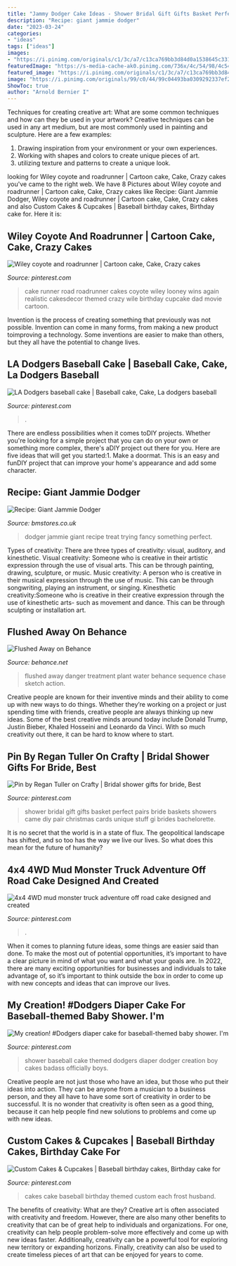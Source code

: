 ```yaml
---
title: "Jammy Dodger Cake Ideas - Shower Bridal Gift Gifts Basket Perfect Pairs Bride Baskets Showers Came Diy Pair Christmas Cards Unique Stuff Gi Brides Bachelorette"
description: "Recipe: giant jammie dodger"
date: "2023-03-24"
categories:
- "ideas"
tags: ["ideas"]
images:
- "https://i.pinimg.com/originals/c1/3c/a7/c13ca769bb3d84d0a1538645c3310bd9.jpg"
featuredImage: "https://s-media-cache-ak0.pinimg.com/736x/4c/54/98/4c5498c019bc31156c763cb992687853.jpg"
featured_image: "https://i.pinimg.com/originals/c1/3c/a7/c13ca769bb3d84d0a1538645c3310bd9.jpg"
image: "https://i.pinimg.com/originals/99/c0/44/99c04493ba0309292337ef2973953af6.jpg"
ShowToc: true
author: "Arnold Bernier I"
---
```



Techniques for creating creative art: What are some common techniques and how can they be used in your artwork?
Creative techniques can be used in any art medium, but are most commonly used in painting and sculpture. Here are a few examples:
1. Drawing inspiration from your environment or your own experiences.
2. Working with shapes and colors to create unique pieces of art.
3. utilizing texture and patterns to create a unique look.

	

		
looking for Wiley coyote and roadrunner | Cartoon cake, Cake, Crazy cakes you've came to the right web. We have 8 Pictures about Wiley coyote and roadrunner | Cartoon cake, Cake, Crazy cakes like Recipe: Giant Jammie Dodger, Wiley coyote and roadrunner | Cartoon cake, Cake, Crazy cakes and also Custom Cakes &amp; Cupcakes | Baseball birthday cakes, Birthday cake for. Here it is:
		
    
## Wiley Coyote And Roadrunner | Cartoon Cake, Cake, Crazy Cakes

<img loading=lazy src="https://i.pinimg.com/originals/91/fc/c7/91fcc7a3ad2ac3b5a068306cfd59214d.jpg" onerror="this.onerror=null;this.src='https://tse4.mm.bing.net/th?id=OIP.KYfut6TWKSFfvPN7fT3C2wHaLH&amp;pid=15.1';" alt="Wiley coyote and roadrunner | Cartoon cake, Cake, Crazy cakes">

_Source: pinterest.com_

>cake runner road roadrunner cakes coyote wiley looney wins again realistic cakesdecor themed crazy wile birthday cupcake dad movie cartoon. 

	

Invention is the process of creating something that previously was not possible. Invention can come in many forms, from making a new product toimproving a technology. Some inventions are easier to make than others, but they all have the potential to change lives.

    
## LA Dodgers Baseball Cake | Baseball Cake, Cake, La Dodgers Baseball

<img loading=lazy src="https://i.pinimg.com/originals/c1/3c/a7/c13ca769bb3d84d0a1538645c3310bd9.jpg" onerror="this.onerror=null;this.src='https://tse3.mm.bing.net/th?id=OIP.we3NnWrKJHlRmEz3ua6VsgHaJ3&amp;pid=15.1';" alt="LA Dodgers baseball cake | Baseball cake, Cake, La dodgers baseball">

_Source: pinterest.com_

>. 

	

There are endless possibilities when it comes toDIY projects. Whether you're looking for a simple project that you can do on your own or something more complex, there's aDIY project out there for you. Here are five ideas that will get you started:1. Make a doormat. This is an easy and funDIY project that can improve your home's appearance and add some character.

    
## Recipe: Giant Jammie Dodger

<img loading=lazy src="https://cdn.bmstores.co.uk/images/dmImage/SourceImage/giant-jammie-dodger-01.jpg" onerror="this.onerror=null;this.src='https://tse4.mm.bing.net/th?id=OIP.PCOZ4DbCRzdaoVBSBWQl7wHaEz&amp;pid=15.1';" alt="Recipe: Giant Jammie Dodger">

_Source: bmstores.co.uk_

>dodger jammie giant recipe treat trying fancy something perfect. 

	

Types of creativity: There are three types of creativity: visual, auditory, and kinesthetic.
Visual creativity: Someone who is creative in their artistic expression through the use of visual arts. This can be through painting, drawing, sculpture, or music. Music creativity: A person who is creative in their musical expression through the use of music. This can be through songwriting, playing an instrument, or singing. Kinesthetic creativity:Someone who is creative in their creative expression through the use of kinesthetic arts- such as movement and dance. This can be through sculpting or installation art.

    
## Flushed Away On Behance

<img loading=lazy src="https://mir-s3-cdn-cf.behance.net/project_modules/disp/3b3b5a20630911.56042c6685250.jpg" onerror="this.onerror=null;this.src='https://tse4.mm.bing.net/th?id=OIP.mqVxTPmQOpgNRkAg8lEp4gHaEm&amp;pid=15.1';" alt="Flushed Away on Behance">

_Source: behance.net_

>flushed away danger treatment plant water behance sequence chase sketch action. 

	

Creative people are known for their inventive minds and their ability to come up with new ways to do things. Whether they’re working on a project or just spending time with friends, creative people are always thinking up new ideas. Some of the best creative minds around today include Donald Trump, Justin Bieber, Khaled Hosseini and Leonardo da Vinci. With so much creativity out there, it can be hard to know where to start.

    
## Pin By Regan Tuller On Crafty | Bridal Shower Gifts For Bride, Best

<img loading=lazy src="https://i.pinimg.com/originals/a0/8f/be/a08fbe803f8dd17ea29e7599b7e3ddbc.jpg" onerror="this.onerror=null;this.src='https://tse2.mm.bing.net/th?id=OIP.nS4AMU0dXMhgHzXX-mfmqAHaJ6&amp;pid=15.1';" alt="Pin by Regan Tuller on Crafty | Bridal shower gifts for bride, Best">

_Source: pinterest.com_

>shower bridal gift gifts basket perfect pairs bride baskets showers came diy pair christmas cards unique stuff gi brides bachelorette. 

	

It is no secret that the world is in a state of flux. The geopolitical landscape has shifted, and so too has the way we live our lives. So what does this mean for the future of humanity? 

    
## 4x4 4WD Mud Monster Truck Adventure Off Road Cake Designed And Created

<img loading=lazy src="https://s-media-cache-ak0.pinimg.com/1200x/8f/0b/62/8f0b6244e94adbbadb0bd898d552b301.jpg" onerror="this.onerror=null;this.src='https://tse1.mm.bing.net/th?id=OIP.ZHeHJQjZGDGjOMEK1_B6bwHaJ4&amp;pid=15.1';" alt="4x4 4WD mud monster truck adventure off road cake designed and created">

_Source: pinterest.com_

>. 

	

When it comes to planning future ideas, some things are easier said than done. To make the most out of potential opportunities, it’s important to have a clear picture in mind of what you want and what your goals are. In 2022, there are many exciting opportunities for businesses and individuals to take advantage of, so it’s important to think outside the box in order to come up with new concepts and ideas that can improve our lives.

    
## My Creation! #Dodgers Diaper Cake For Baseball-themed Baby Shower. I&#039;m

<img loading=lazy src="https://s-media-cache-ak0.pinimg.com/736x/4c/54/98/4c5498c019bc31156c763cb992687853.jpg" onerror="this.onerror=null;this.src='https://tse2.mm.bing.net/th?id=OIP.n8VwUBv79SqWueTtJ8To2gHaJ3&amp;pid=15.1';" alt="My creation! #Dodgers diaper cake for baseball-themed baby shower. I&#039;m">

_Source: pinterest.com_

>shower baseball cake themed dodgers diaper dodger creation boy cakes badass officially boys. 

	

Creative people are not just those who have an idea, but those who put their ideas into action. They can be anyone from a musician to a business person, and they all have to have some sort of creativity in order to be successful. It is no wonder that creativity is often seen as a good thing, because it can help people find new solutions to problems and come up with new ideas.

    
## Custom Cakes &amp; Cupcakes | Baseball Birthday Cakes, Birthday Cake For

<img loading=lazy src="https://i.pinimg.com/originals/99/c0/44/99c04493ba0309292337ef2973953af6.jpg" onerror="this.onerror=null;this.src='https://tse2.mm.bing.net/th?id=OIP.icAJ7oZwyh1JqzqFNXTMSAHaHa&amp;pid=15.1';" alt="Custom Cakes &amp; Cupcakes | Baseball birthday cakes, Birthday cake for">

_Source: pinterest.com_

>cakes cake baseball birthday themed custom each frost husband. 

	

The benefits of creativity: What are they?
Creative art is often associated with creativity and freedom. However, there are also many other benefits to creativity that can be of great help to individuals and organizations. For one, creativity can help people problem-solve more effectively and come up with new ideas faster. Additionally, creativity can be a powerful tool for exploring new territory or expanding horizons. Finally, creativity can also be used to create timeless pieces of art that can be enjoyed for years to come.

